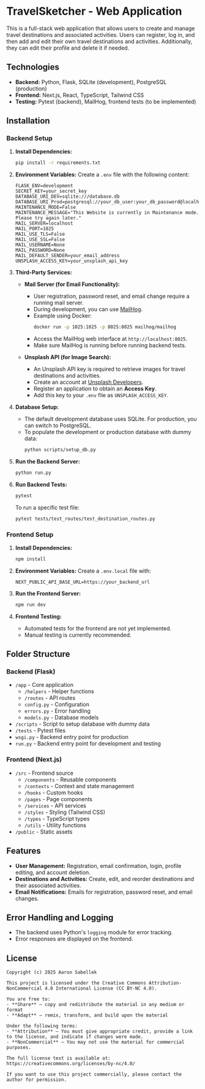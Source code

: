 
# TravelSketcher - Web Application

This is a full-stack web application that allows users to create and manage travel destinations and associated activities. Users can register, log in, and then add and edit their own travel destinations and activities. Additionally, they can edit their profile and delete it if needed.

## Technologies

- **Backend:** Python, Flask, SQLite (development), PostgreSQL (production)
- **Frontend:** Next.js, React, TypeScript, Tailwind CSS
- **Testing:** Pytest (backend), MailHog, frontend tests (to be implemented)

## Installation

### Backend Setup

1. **Install Dependencies:**
   ```bash
   pip install -r requirements.txt
   ```

2. **Environment Variables:**
   Create a `.env` file with the following content:
   ```env
   FLASK_ENV=development
   SECRET_KEY=your_secret_key
   DATABASE_URI_DEV=sqlite:///database.db
   DATABASE_URI_Prod=postgresql://your_db_user:your_db_password@localhost/your_db_name
   MAINTENANCE_MODE=False
   MAINTENANCE_MESSAGE="This Website is currently in Maintenance mode. Please try again later."
   MAIL_SERVER=localhost
   MAIL_PORT=1025
   MAIL_USE_TLS=False
   MAIL_USE_SSL=False
   MAIL_USERNAME=None
   MAIL_PASSWORD=None
   MAIL_DEFAULT_SENDER=your_email_address
   UNSPLASH_ACCESS_KEY=your_unsplash_api_key
   ```

3. **Third-Party Services:**
   - **Mail Server (for Email Functionality):**
     - User registration, password reset, and email change require a running mail server.
     - During development, you can use [MailHog](https://github.com/mailhog/MailHog).
     - Example using Docker:
       ```bash
       docker run -p 1025:1025 -p 8025:8025 mailhog/mailhog
       ```
     - Access the MailHog web interface at `http://localhost:8025`.
     - Make sure MailHog is running before running backend tests.

   - **Unsplash API (for Image Search):**
     - An Unsplash API key is required to retrieve images for travel destinations and activities.
     - Create an account at [Unsplash Developers](https://unsplash.com/developers).
     - Register an application to obtain an **Access Key**.
     - Add this key to your `.env` file as `UNSPLASH_ACCESS_KEY`.

4. **Database Setup:**
   - The default development database uses SQLite. For production, you can switch to PostgreSQL.
   - To populate the development or production database with dummy data:
     ```bash
     python scripts/setup_db.py
     ```

5. **Run the Backend Server:**
   ```bash
   python run.py
   ```

6. **Run Backend Tests:**
   ```bash
   pytest
   ```
   To run a specific test file:
   ```bash
   pytest tests/test_routes/test_destination_routes.py
   ```

### Frontend Setup

1. **Install Dependencies:**
   ```bash
   npm install
   ```

2. **Environment Variables:**
   Create a `.env.local` file with:
   ```env
   NEXT_PUBLIC_API_BASE_URL=https://your_backend_url
   ```

3. **Run the Frontend Server:**
   ```bash
   npm run dev
   ```

4. **Frontend Testing:**
   - Automated tests for the frontend are not yet implemented.
   - Manual testing is currently recommended.

## Folder Structure

### Backend (Flask)

- `/app` - Core application
  - `/helpers` - Helper functions
  - `/routes` - API routes
  - `config.py` - Configuration
  - `errors.py` - Error handling
  - `models.py` - Database models
- `/scripts` - Script to setup database with dummy data
- `/tests` - Pytest files
- `wsgi.py` - Backend entry point for production
- `run.py` - Backend entry point for development and testing

### Frontend (Next.js)

- `/src` - Frontend source
  - `/components` - Reusable components
  - `/contexts` - Context and state management
  - `/hooks` - Custom hooks
  - `/pages` - Page components
  - `/services` - API services
  - `/styles` - Styling (Tailwind CSS)
  - `/types` - TypeScript types
  - `/utils` - Utility functions
- `/public` - Static assets

## Features

- **User Management:** Registration, email confirmation, login, profile editing, and account deletion.
- **Destinations and Activities:** Create, edit, and reorder destinations and their associated activities.
- **Email Notifications:** Emails for registration, password reset, and email changes.

## Error Handling and Logging

- The backend uses Python's `logging` module for error tracking.
- Error responses are displayed on the frontend.

## License

```license
Copyright (c) 2025 Aaron Sabellek

This project is licensed under the Creative Commons Attribution-NonCommercial 4.0 International License (CC BY-NC 4.0).

You are free to:
- **Share** — copy and redistribute the material in any medium or format
- **Adapt** — remix, transform, and build upon the material

Under the following terms:
- **Attribution** — You must give appropriate credit, provide a link to the license, and indicate if changes were made.
- **NonCommercial** — You may not use the material for commercial purposes.

The full license text is available at:
https://creativecommons.org/licenses/by-nc/4.0/

If you want to use this project commercially, please contact the author for permission.
```

